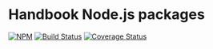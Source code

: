 # Handbook Node.js packages

[![NPM](https://img.shields.io/npm/v/@handbook/babel-plugin.svg)](https://www.npmjs.com/package/@handbook/babel-plugin)
[![Build Status](https://travis-ci.com/handbookjs/babel-plugin.svg?branch=develop)](https://travis-ci.com/handbookjs/babel-plugin)
[![Coverage Status](https://coveralls.io/repos/github/handbookjs/babel-plugin/badge.svg?branch=develop)](https://coveralls.io/github/handbookjs/babel-plugin?branch=develop)
